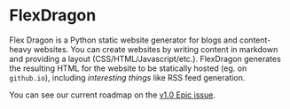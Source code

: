 # FlexDragon

Flex Dragon is a Python static website generator for blogs and content-heavy websites. You can create websites by writing content in markdown and providing a layout (CSS/HTML/Javascript/etc.). FlexDragon generates the resulting HTML for the website to be statically hosted (eg. on `github.io`), including *interesting things* like RSS feed generation.

You can see our current roadmap on the [v1.0 Epic issue](https://github.com/ashes999/flexdragon/issues/1).
